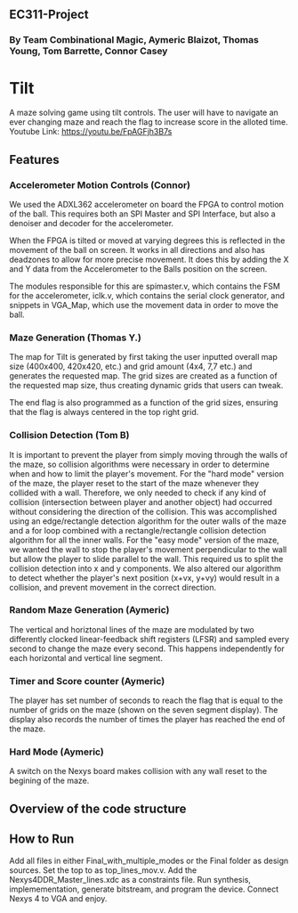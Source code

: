 ## EC311-Project
### By Team Combinational Magic, Aymeric Blaizot, Thomas Young, Tom Barrette, Connor Casey
# Tilt
A maze solving game using tilt controls. The user will have to navigate an ever changing maze and reach the flag to increase score in the alloted time.
Youtube Link: https://youtu.be/FpAGFjh3B7s
## Features

### Accelerometer Motion Controls (Connor)
  We used the ADXL362 accelerometer on board the FPGA to control motion of the ball. This requires both an SPI Master and SPI Interface, but also a denoiser and decoder for the accelerometer.

  When the FPGA is tilted or moved at varying degrees this is reflected in the movement of the ball on screen. It works in all directions and also has deadzones to allow for more precise movement. It does this by adding the X and Y data from the Accelerometer to the Balls position on the screen.

  The modules responsible for this are spimaster.v, which contains the FSM for the accelerometer, iclk.v, which contains the serial clock generator, and snippets in VGA_Map, which use the movement data in order to move the ball.

### Maze Generation (Thomas Y.)
  The map for Tilt is generated by first taking the user inputted overall map size (400x400, 420x420, etc.) and grid amount (4x4, 7,7 etc.) and generates the requested map. The grid sizes are created as a function of the requested map size, thus creating dynamic grids that users can tweak.

The end flag is also programmed as a function of the grid sizes, ensuring that the flag is always centered in the top right grid.

### Collision Detection (Tom B)
It is important to prevent the player from simply moving through the walls of the maze, so collision algorithms were necessary in order to determine when and how to limit the player's movement. For the "hard mode" version of the maze, the player reset to the start of the maze whenever they collided with a wall. Therefore, we only needed to check if any kind of collision (intersection between player and another object) had occurred without considering the direction of the collision. This was accomplished using an edge/rectangle detection algorithm for the outer walls of the maze and a for loop combined with a rectangle/rectangle collision detection algorithm for all the inner walls. For the "easy mode" version of the maze, we wanted the wall to stop the player's movement perpendicular to the wall but allow the player to slide parallel to the wall. This required us to split the collision detection into x and y components. We also altered our algorithm to detect whether the player's next position (x+vx, y+vy) would result in a collision, and prevent movement in the correct direction.


### Random Maze Generation (Aymeric)
  The vertical and horiztonal lines of the maze are modulated by two differently clocked linear-feedback shift registers (LFSR) and sampled every second to change the maze every second. This happens independently for each horizontal and vertical line segment.  

### Timer and Score counter (Aymeric)
The player has set number of seconds to reach the flag that is equal to the number of grids on the maze (shown on the seven segment display). The display also records the number of times the player has reached the end of the maze.

### Hard Mode (Aymeric)
A switch on the Nexys board makes collision with any wall reset to the begining of the maze.

## Overview of the code structure


## How to Run
Add all files in either Final_with_multiple_modes or the Final folder as design sources. Set the top to as top_lines_mov.v. Add the Nexys4DDR_Master_lines.xdc as a constraints file. Run synthesis, implemementation, generate bitstream, and program the device. Connect Nexys 4 to VGA and enjoy.

